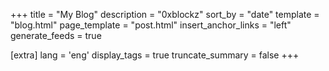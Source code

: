 +++
title = "My Blog"
description = "0xblockz"
sort_by = "date"
template = "blog.html"
page_template = "post.html"
insert_anchor_links = "left"
generate_feeds = true

[extra]
lang = 'eng'
display_tags = true
truncate_summary = false
+++
